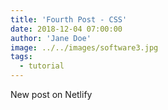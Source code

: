 ```yaml
---
title: 'Fourth Post - CSS'
date: 2018-12-04 07:00:00
author: 'Jane Doe'
image: ../../images/software3.jpg
tags:
  - tutorial
---
```


New post on Netlify
